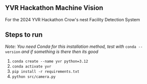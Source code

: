 ## YVR Hackathon Machine Vision

For the 2024 YVR Hackathon Crow's nest Facility Detection System

## Steps to run

*Note: You need Conda for this installation method, test with* `conda --version` *and if something is there then its good*

1. `conda create --name yvr python=3.12`
2. `conda activate yvr`
3. `pip install -r requirements.txt`
4. `python src/camera.py`
